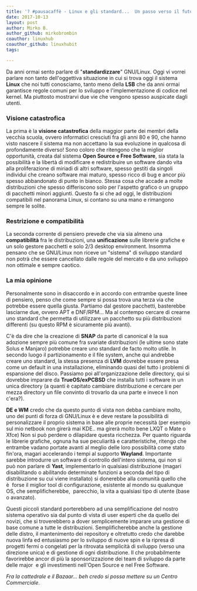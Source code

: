 ```yaml
---
title: '? #pausacaffè - Linux e gli standard...  Un passo verso il futuro o uno verso il baratro?'
date: 2017-10-13
layout: post
author: Mirko B.
author_github: mirkobrombin
coauthor: linuxhub
coauthor_github: linuxhubit
tags:

---
```

<p>Da anni ormai sento parlare di "<strong>standardizzare</strong>" GNU/Linux. Oggi vi vorrei parlare non tanto dell'oggettiva situazione in cui si trova oggi il sistema <strong>Linux</strong> che noi tutti conosciamo, tanto meno della <strong>LSB</strong> che da anni ormai garantisce regole comuni per lo sviluppo e l'implementazione di codice nel kernel. Ma&nbsp;piuttosto mostrarvi due vie che vengono spesso auspicate dagli utenti.</p><h3>Visione catastrofica</h3><p>La prima è la <strong>visione catastrofica</strong> della maggior parte dei membri della vecchia scuola, ovvero informatici cresciuti fra gli anni 80 e 90, che hanno visto nascere il sistema ma non accettano la sua evoluzione in qualcosa di profondamente diverso! Sono coloro che ritengono che la miglior opportunità, creata dal sistema <strong>Open Source e Free Software</strong>, sia stata la possibilità e la libertà di modificare e redistribuire un software dando vita alla proliferazione di miriadi di altri software, spesso gestiti da singoli individui che creano software mai maturo, spesso ricco di bug e ancor più spesso abbandonato di punto in bianco. Stessa cosa che accade a molte distribuzioni che spesso differiscono solo per l'aspetto grafico o un gruppo di pacchetti minori aggiunti. Questo fa si che ad oggi, le distribuzioni compatibili nel panorama Linux, si contano su una mano e rimangono sempre le solite.</p><h3>Restrizione e compatibilità</h3><p>La seconda corrente di pensiero prevede che via sia almeno una <strong>compatibilità</strong> fra le distribuzioni, una <strong>unificazione</strong> sulle librerie grafiche e un solo gestore pacchetti e solo 2/3 desktop environment. Insomma pensano che se GNU/Linux non riceve un "sistema" di sviluppo standard non potrà che essere cancellato dalle regole del mercato e da uno sviluppo non ottimale e sempre caotico.</p><h3>La mia opinione</h3><p>Personalmente sono in disaccordo e in accordo con entrambe queste linee di pensiero, penso che come sempre si possa trova una terza via che potrebbe essere quella giusta. Partiamo dal gestore pacchetti, basterebbe lasciarne due, ovvero APT e DNF/RPM... Ma al contempo cercare di crearne uno standard che permetta di utilizzare un pacchetto su più distribuzioni differenti (su questo RPM è sicuramente più avanti).</p><p>C'è da dire che la creazione di <strong>SNAP</strong> da parte di canonical è la sua adozione sempre più comune fra svariate distribuzioni (le ultime sono state Solus e Manjaro) potrebbe creare uno standard de facto molto utile. In secondo luogo il partizionamento e il file system, anche qui andrebbe creare uno standard, la stessa presenza di <strong>LVM</strong> dovrebbe essere presa come un default in una installazione, eliminando quasi del tutto i problemi di espansione del disco. Passiamo poi all'organizzazione delle directory, qui si dovrebbe imparare da <strong>TrueOS/exPCBSD</strong> che installa tutti i software in un unica directory (a quanti è capitato cambiare distribuzione e cercare per mezza directory un file convinto di trovarlo da una parte e invece li non c'era?).</p><p><strong>DE e WM</strong> credo che da questo punto di vista non debba cambiare molto, uno dei punti di forza di GNU/Linux è e deve restare la possibilità di personalizzare il proprio sistema in base alle proprie necessità (per esempio sul mio netbook non girerà mai KDE.. ma girerà molto bene LXQT o Mate o Xfce) Non si può perdere o dilapidare questa ricchezza. Per quanto riguarda le librerie grafiche, ognuna ha sue peculiarità e caratteristiche, ritengo che entrambe vadano portate avanti al meglio delle loro possibilità come stato fin'ora, magari accelerando i tempi al supporto <strong>Wayland</strong>. Importante sarebbe introdurre un software di controllo dell'intero sistema, qui non si può non parlare di <strong>Yast</strong>, implementarlo in qualsiasi distribuzione (magari disabilitando o abilitando determinate funzioni a seconda del tipo di distribuzione su cui viene installato) si donerebbe alla comunità quello che è&nbsp; forse il miglior tool di configurazione, esistente al mondo su qualunque OS, che semplificherebbe,&nbsp; parecchio, la vita a qualsiasi tipo di utente (base o avanzato).</p><p>Questi piccoli standard porterebbero ad una semplificazione del nostro sistema operativo sia dal punto di vista di user esperti che da quello dei novizi, che si troverebbero a dover semplicemente imparare una gestione di base comune a tutte le distribuzioni. Semplificherebbe anche la gestione delle distro, il mantenimento dei repository e oltretutto credo che darebbe nuova linfa ed entusiasmo per lo sviluppo di nuove spin e la ripresa di progetti fermi o congelati per la ritrovata semplicità di sviluppo (verso una direzione unica) e di gestione di ogni distribuzione. Il&nbsp;che probabilmente favorirebbe ancor di più la sponsorizzazione dei team di sviluppo da parte delle major&nbsp; e gli investimenti nell'Open Source e nel Free Software.</p><p><em>Fra la cattedrale e il Bazaar... beh credo si possa mettere su un Centro Commerciale</em>.</p>